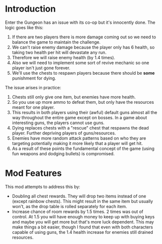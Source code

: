 # Introduction

Enter the Gungeon has an issue with its co-op but it's innocently done. The logic goes like this:

1. If there are two players there is more damage coming out so we need to balance the game to maintain the challenge.
2. We can't raise enemy damage because the player only has 6 health, so taking two health per hit will devastate any run.
3. Therefore we will raise enemy health (by 1.4 times).
4. Also we will need to implement some sort of revive mechanic so one player isn't just gone forever.
5. We'll use the chests to respawn players because there should be **some** punishment for dying.

The issue arises in practice: 
1. Chests still only give one item, but enemies have more health.
2. So you use up more ammo to defeat them, but only have the resources meant for one player.
3. This results in both players using their (awful) default guns almost all the way throughout the entire game except on bosses. In a game about interesting guns, the players cannot use guns.
4. Dying replaces chests with a "rescue" chest that respawns the dead player. Further depriving players of guns/resources.
5. Enemies have more random attack patterns based on who they are targeting potentially making it more likely that a player will get hit. 
6. As a result of these points the fundamental concept of the game (using fun weapons and dodging bullets) is compromised.

# Mod Features

This mod attempts to address this by:
- Doubling all chest rewards. They will drop two items instead of one (except rainbow chests). This might result in the same item but usually won't, as the drop table is rolled separately for each item.
- Increase chance of room rewards by 1.5 times. 2 times was out of control. At 1.5 you will have enough money to keep up with buying keys and maybe you will get more but that's more luck dependent. This may make things a bit easier, though I found that even with both characters capable of using guns, the 1.4 health increase for enemies still drained resources.
